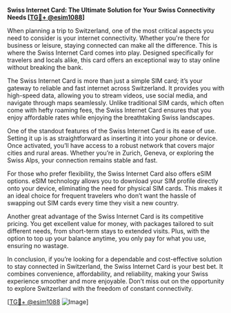 **Swiss Internet Card: The Ultimate Solution for Your Swiss Connectivity Needs [[TG💪+ @esim1088](https://t.me/s/esim1088)]**

When planning a trip to Switzerland, one of the most critical aspects you need to consider is your internet connectivity. Whether you're there for business or leisure, staying connected can make all the difference. This is where the Swiss Internet Card comes into play. Designed specifically for travelers and locals alike, this card offers an exceptional way to stay online without breaking the bank.

The Swiss Internet Card is more than just a simple SIM card; it’s your gateway to reliable and fast internet across Switzerland. It provides you with high-speed data, allowing you to stream videos, use social media, and navigate through maps seamlessly. Unlike traditional SIM cards, which often come with hefty roaming fees, the Swiss Internet Card ensures that you enjoy affordable rates while enjoying the breathtaking Swiss landscapes.

One of the standout features of the Swiss Internet Card is its ease of use. Setting it up is as straightforward as inserting it into your phone or device. Once activated, you’ll have access to a robust network that covers major cities and rural areas. Whether you’re in Zurich, Geneva, or exploring the Swiss Alps, your connection remains stable and fast.

For those who prefer flexibility, the Swiss Internet Card also offers eSIM options. eSIM technology allows you to download your SIM profile directly onto your device, eliminating the need for physical SIM cards. This makes it an ideal choice for frequent travelers who don’t want the hassle of swapping out SIM cards every time they visit a new country.

Another great advantage of the Swiss Internet Card is its competitive pricing. You get excellent value for money, with packages tailored to suit different needs, from short-term stays to extended visits. Plus, with the option to top up your balance anytime, you only pay for what you use, ensuring no wastage.

In conclusion, if you’re looking for a dependable and cost-effective solution to stay connected in Switzerland, the Swiss Internet Card is your best bet. It combines convenience, affordability, and reliability, making your Swiss experience smoother and more enjoyable. Don’t miss out on the opportunity to explore Switzerland with the freedom of constant connectivity. 

[[TG💪+ @esim1088](https://t.me/s/esim1088) ![Image](https://i.postimg.cc/Y0z9fWf4/image.png)]